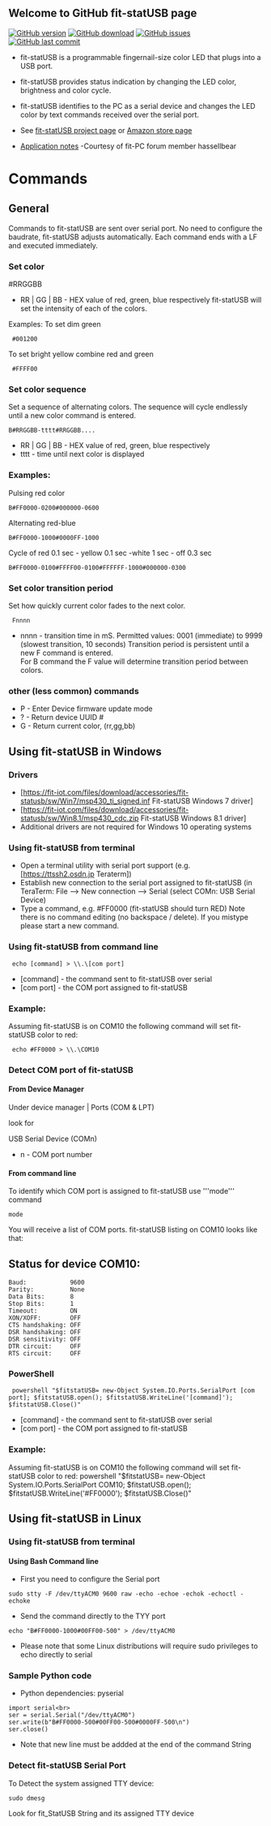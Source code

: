 ## Welcome to GitHub fit-statUSB page

[![GitHub version](https://img.shields.io/github/release/Andrew-tesler/fit-statUSB.svg?style=flat)](https://github.com/Andrew-tesler/fit-statUSB/releases/latest)
[![GitHub download](https://img.shields.io/github/downloads-pre/Andrew-tesler/fit-statUSB/latest/total.svg?style=flat)](https://github.com/Andrew-tesler/fit-statUSB/releases/latest)
[![GitHub issues](https://img.shields.io/github/issues-raw/Andrew-tesler/fit-statUSB.svg?style=flat)](https://github.com/Andrew-tesler/fit-statUSB/issues)
[![GitHub last commit](https://img.shields.io/github/last-commit/Andrew-tesler/fit-statUSB.svg?style=flat)](https://github.com/Andrew-tesler/fit-statUSB/commits/master)

* fit-statUSB is a programmable fingernail-size color LED that plugs into a USB port.
* fit-statUSB provides status indication by changing the LED color, brightness and color cycle.
* fit-statUSB identifies to the PC as a serial device and changes the LED color by text commands received over the serial port.

* See [fit-statUSB project page](https://fit-iot.com/web/product/fit-statusb/) or [Amazon store page](https://www.amazon.com/dp/B07CKFLQ5V)

* [Application notes](https://www.fit-pc.com/forum/viewforum.php?f=175) -Courtesy of fit-PC forum member hassellbear 




# Commands
## General 
Commands to fit-statUSB are sent over serial port. No need to configure the baudrate, fit-statUSB adjusts automatically.
Each command ends with a LF and executed immediately.

### Set color

 #RRGGBB
* RR | GG | BB - HEX value of red, green, blue respectively
fit-statUSB will set the intensity of each of the colors.



Examples:
To set dim green 
```
 #001200
```

To set bright yellow combine red and green
```
 #FFFF00
```

### Set color sequence 
Set a sequence of alternating colors. The sequence will cycle endlessly until a new color command is entered.
```
B#RRGGBB-tttt#RRGGBB....
```

* RR | GG | BB - HEX value of red, green, blue respectively
* tttt - time until next color is displayed

### Examples:

Pulsing red color
```
B#FF0000-0200#000000-0600
```
Alternating red-blue
```
B#FF0000-1000#0000FF-1000
```
Cycle of red 0.1 sec - yellow 0.1 sec -white 1 sec - off 0.3 sec
```
B#FF0000-0100#FFFF00-0100#FFFFFF-1000#000000-0300
```

### Set color transition period 
Set how quickly current color fades to the next color.
```
 Fnnnn
```

* nnnn - transition time in mS. Permitted values: 0001 (immediate) to 9999 (slowest transition, 10 seconds)
Transition period is persistent until a new F command is entered. <br>
For B command the F value will determine transition period between colors.

### other (less common) commands

* P - Enter Device firmware update mode
* ? - Return device UUID #
* G - Return current color, (rr,gg,bb)

## Using fit-statUSB in Windows 
### Drivers 
* [https://fit-iot.com/files/download/accessories/fit-statusb/sw/Win7/msp430_ti_signed.inf Fit-statUSB Windows 7 driver]
* [https://fit-iot.com/files/download/accessories/fit-statusb/sw/Win8.1/msp430_cdc.zip Fit-statUSB Windows 8.1 driver]
* Additional drivers are not required for Windows 10 operating systems

### Using fit-statUSB from terminal 
* Open a terminal utility with serial port support (e.g. [https://ttssh2.osdn.jp Teraterm])
* Establish new connection to the serial port assigned to fit-statUSB (in TeraTerm: File --> New connection --> Serial (select COMn: USB Serial Device)
* Type a command, e.g. #FF0000 (fit-statUSB should turn RED)
Note there is no command editing (no backspace / delete). If you mistype please start a new command.
### Using fit-statUSB from command line 

```
 echo [command] > \\.\[com port]
```

* [command] - the command sent to fit-statUSB over serial
* [com port] - the COM port assigned to fit-statUSB

### Example:
Assuming fit-statUSB is on COM10 the following command will set fit-statUSB color to red:
```
 echo #FF0000 > \\.\COM10
```
### Detect COM port of fit-statUSB 
#### From Device Manager 
Under device manager | Ports (COM & LPT)<br>

look for

USB Serial Device (COMn)

* n - COM port number
#### From command line 
To identify which COM port is assigned to fit-statUSB use '''mode''' command
 ```
 mode
```
You will receive a list of COM ports. fit-statUSB listing on COM10 looks like that:

 Status for device COM10:
 ------------------------
    Baud:            9600
    Parity:          None
    Data Bits:       8
    Stop Bits:       1
    Timeout:         ON
    XON/XOFF:        OFF
    CTS handshaking: OFF
    DSR handshaking: OFF
    DSR sensitivity: OFF
    DTR circuit:     OFF
    RTS circuit:     OFF

### PowerShell 
```
 powershell "$fitstatUSB= new-Object System.IO.Ports.SerialPort [com port]; $fitstatUSB.open(); $fitstatUSB.WriteLine('[command]'); $fitstatUSB.Close()"
```
* [command] - the command sent to fit-statUSB over serial
* [com port] - the COM port assigned to fit-statUSB

### Example:
Assuming fit-statUSB is on COM10 the following command will set fit-statUSB color to red:
 powershell "$fitstatUSB= new-Object System.IO.Ports.SerialPort COM10; $fitstatUSB.open(); $fitstatUSB.WriteLine('#FF0000'); $fitstatUSB.Close()"

## Using fit-statUSB in Linux 
### Using fit-statUSB from terminal 
#### Using Bash Command line 
* First you need to configure the Serial port 
 ```
 sudo stty -F /dev/ttyACM0 9600 raw -echo -echoe -echok -echoctl -echoke
```
* Send the command directly to the TYY port
```
echo "B#FF0000-1000#00FF00-500" > /dev/ttyACM0
```
- Please note that some Linux distributions will require sudo privileges to echo directly to serial

### Sample Python code
* Python dependencies: pyserial
 ```
 import serial<br>
 ser = serial.Serial("/dev/ttyACM0")
 ser.write(b"B#FF0000-500#00FF00-500#0000FF-500\n")
 ser.close()
 ```
- Note that new line must be addded at the end of the command String

### Detect fit-statUSB Serial Port 
To Detect the system assigned TTY device:
 ```
 sudo dmesg 
 ```
Look for fit_StatUSB String and its assigned TTY device

